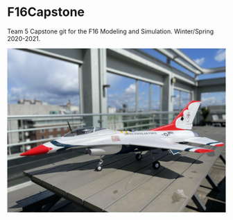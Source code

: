# F16Capstone
Team 5 Capstone git for the F16 Modeling and Simulation. Winter/Spring 2020-2021.

![F16](./Resources/f16.jpeg)